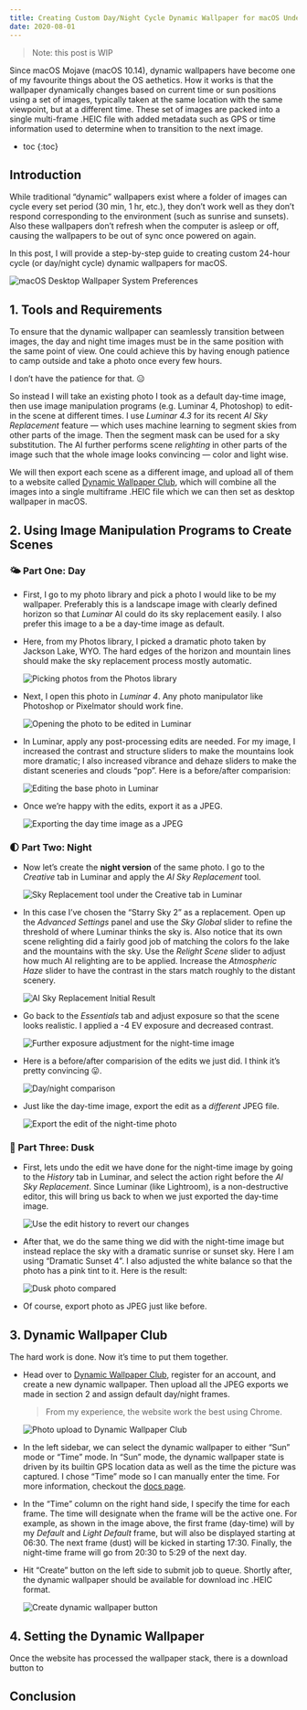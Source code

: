 ```yaml
---
title: Creating Custom Day/Night Cycle Dynamic Wallpaper for macOS Under 30 Minutes
date: 2020-08-01
---
```


> Note: this post is WIP

Since macOS Mojave (macOS 10.14), dynamic wallpapers have become one of my favourite things about the OS aethetics. How it works is that the wallpaper dynamically changes based on current time or sun positions using a set of images, typically taken at the same location with the same viewpoint, but at a different time. These set of images are packed into a single multi-frame .HEIC file with added metadata such as GPS or time information used to determine when to transition to the next image. 

<!-- excerpt -->

- toc
{:toc}

## Introduction

While traditional “dynamic” wallpapers exist where a folder of images can cycle every set period (30 min, 1 hr, etc.), they don’t work well as they don’t respond corresponding to the environment (such as sunrise and sunsets). Also these wallpapers don’t refresh when the computer is asleep or off, causing the wallpapers to be out of sync once powered on again.

In this post, I will provide a step-by-step guide to creating custom 24-hour cycle (or day/night cycle) dynamic wallpapers for macOS.

![macOS Desktop Wallpaper System Preferences](/assets/blog/dynamicwallpaper/0-macos.jpg)

## 1. Tools and Requirements

To ensure that the dynamic wallpaper can seamlessly transition between images, the day and night time images must be in the same position with the same point of view. One could achieve this by having enough patience to camp outside and take a photo once every few hours.

I don’t have the patience for that. 😑

So instead I will take an existing photo I took as a default day-time image, then use image manipulation programs (e.g. Luminar 4, Photoshop) to edit-in the scene at different times. I use *Luminar 4.3* for its recent *AI Sky Replacement* feature — which uses machine learning to segment skies from other parts of the image. Then the segment mask can be used for a sky substitution. The AI further performs scene *relighting* in other parts of the image such that the whole image looks convincing — color and light wise.

We will then export each scene as a different image, and upload all of them to a website called [Dynamic Wallpaper Club](https://DynamicWallpaper.club), which will combine all the images into a single multiframe .HEIC file which we can then set as desktop wallpaper in macOS.

## 2. Using Image Manipulation Programs to Create Scenes

### 🌤 Part One: Day

- First, I go to my photo library and pick a photo I would like to be my wallpaper. Preferably this is a landscape image with clearly defined horizon so that *Luminar* AI could do its sky replacement easily. I also prefer this image to a be a day-time image as default.

- Here, from my Photos library, I picked a dramatic photo taken by Jackson Lake, WYO. The hard edges of the horizon and mountain lines should make the sky replacement process mostly automatic.

  ![Picking photos from the Photos library](/assets/blog/dynamicwallpaper/2-select.jpg)

- Next, I open this photo in *Luminar 4*. Any photo manipulator like Photoshop or Pixelmator should work fine.

  ![Opening the photo to be edited in Luminar](/assets/blog/dynamicwallpaper/3-edit.jpg)

- In Luminar, apply any post-processing edits are needed. For my image, I increased the contrast and structure sliders to make the mountains look more dramatic; I also increased vibrance and dehaze sliders to make the distant sceneries and clouds “pop”. Here is a before/after comparision:

  ![Editing the base photo in Luminar](/assets/blog/dynamicwallpaper/4-day.jpg)
  
- Once we’re happy with the edits, export it as a JPEG.

  ![Exporting the day time image as a JPEG](/assets/blog/dynamicwallpaper/5-day-export.jpg)

### 🌓 Part Two: Night

- Now let’s create the **night version** of the same photo. I go to the *Creative* tab in Luminar and apply the *AI Sky Replacement* tool.

  ![Sky Replacement tool under the Creative tab in Luminar](/assets/blog/dynamicwallpaper/6-sky-replacement.jpg)

- In this case I’ve chosen the “Starry Sky 2” as a replacement. Open up the *Advanced Settings* panel and use the *Sky Global* slider to refine the threshold of where Luminar thinks the sky is. Also notice that its own scene relighting did a fairly good job of matching the colors fo the lake and the mountains with the sky. Use the *Relight Scene* slider to adjust how much AI relighting are to be applied. Increase the *Atmospheric Haze* slider to have the contrast in the stars match roughly to the distant scenery.

  ![AI Sky Replacement Initial Result](/assets/blog/dynamicwallpaper/7-night.jpg)

- Go back to the *Essentials* tab and adjust exposure so that the scene looks realistic. I applied a -4 EV exposure and decreased contrast.

  ![Further exposure adjustment for the night-time image](/assets/blog/dynamicwallpaper/8-night.jpg)

- Here is a before/after comparision of the edits we just did. I think it’s pretty convincing 😛.

  ![Day/night comparison](/assets/blog/dynamicwallpaper/9-night-compare.jpg)

- Just like the day-time image, export the edit as a *different* JPEG file.

  ![Export the edit of the night-time photo](/assets/blog/dynamicwallpaper/10-night-export.jpg)

### 🌇 Part Three: Dusk

- First, lets undo the edit we have done for the night-time image by going to the *History* tab in Luminar, and select the action right before the *AI Sky Replacement*. Since Luminar (like Lightroom), is a non-destructive editor, this will bring us back to when we just exported the day-time image.

  ![Use the edit history to revert our changes](/assets/blog/dynamicwallpaper/11-history.jpg)

- After that, we do the same thing we did with the night-time image but instead replace the sky with a dramatic sunrise or sunset sky. Here I am using “Dramatic Sunset 4”. I also adjusted the white balance so that the photo has a pink tint to it. Here is the result:

  ![Dusk photo compared](/assets/blog/dynamicwallpaper/12-dusk.jpg)

- Of course, export photo as JPEG just like before.

## 3. Dynamic Wallpaper Club

The hard work is done. Now it’s time to put them together. 

- Head over to [Dynamic Wallpaper Club](https;//dynamicwallpaper.club), register for an account, and create a new dynamic wallpaper. Then upload all the JPEG exports we made in section 2 and assign default day/night frames. 

  > From my experience, the website work the best using Chrome.

  ![Photo upload to Dynamic Wallpaper Club](/assets/blog/dynamicwallpaper/13-upload.jpg)

- In the left sidebar, we can select the dynamic wallpaper to either “Sun” mode or “Time” mode. In “Sun” mode, the dynamic wallpaper state is driven by its builtin GPS location data as well as the time the picture was captured. I chose “Time” mode so I can manually enter the time. For more information, checkout the  [docs page](https://www.dynamicwallpaper.club/docs).

- In the “Time” column on the right hand side, I specify the time for each frame. The time will designate when the frame will be the active one. For example, as shown in the image above, the first frame (day-time) will by my *Default* and *Light Default* frame, but will also be displayed starting at 06:30. The next frame (dust) will be kicked in starting 17:30. Finally, the night-time frame will go from 20:30 to 5:29 of the next day.

- Hit “Create” button on the left side to submit job to queue. Shortly after, the dynamic wallpaper should be available for download inc .HEIC format.

  ![Create dynamic wallpaper button](/assets/blog/dynamicwallpaper/14-create.jpg)

## 4. Setting the Dynamic Wallpaper

Once the website has processed the wallpaper stack, there is a download button to 

## Conclusion